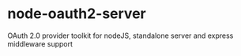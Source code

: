 node-oauth2-server
==================

OAuth 2.0 provider toolkit for nodeJS, standalone server and express middleware support